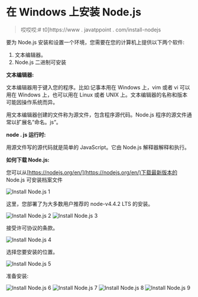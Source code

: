 # 在 Windows 上安装 Node.js

> 哎哎哎:# t0]https://www . javatppoint . com/install-nodejs

要为 Node.js 安装和设置一个环境，您需要在您的计算机上提供以下两个软件:

1.  文本编辑器。
2.  Node.js 二进制可安装

**文本编辑器:**

文本编辑器用于键入您的程序。比如:记事本用在 Windows 上，vim 或者 vi 可以用在 Windows 上，也可以用在 Linux 或者 UNIX 上。文本编辑器的名称和版本可能因操作系统而异。

用文本编辑器创建的文件称为源文件，包含程序源代码。Node.js 程序的源文件通常以扩展名”命名。js”。

**node . js 运行时:**

用源文件写的源代码就是简单的 JavaScript。它由 Node.js 解释器解释和执行。

**如何下载 Node.js:**

您可以从[https://nodejs.org/en/](https://nodejs.org/en/)下载最新版本的 Node.js 可安装档案文件

![Install Node.js 1](../Images/25e57456de6f09d1be64ac4112d6d827.png)

这里，您部署了为大多数用户推荐的 node-v4.4.2 LTS 的安装。

![Install Node.js 2](../Images/4c82dae4e68a0d36973e1a1d85463c00.png) ![Install Node.js 3](../Images/42d9cb9db641e4c0a43dc2bfe9df9e9f.png)

接受许可协议的条款。

![Install Node.js 4](../Images/b46691d5eb3d15ffb1845a7fd312f997.png)

选择您要安装的位置。

![Install Node.js 5](../Images/4e7798e7ea3893f868d156032751eade.png)

准备安装:

![Install Node.js 6](../Images/5f9c60b7119619eb4948a60de2f6c031.png) ![Install Node.js 7](../Images/c1429cab69dd073f081688f9d42200a1.png) ![Install Node.js 8](../Images/7346aeb07754fb28a1abb330fd9358f5.png) ![Install Node.js 9](../Images/a1c9f198f4a36c689fa60f4c3160745a.png)